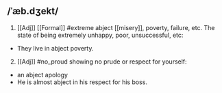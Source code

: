 ## /ˈæb.dʒekt/  
1. [[Adj]] [[Formal]]
#extreme
abject [[misery]], poverty, failure, etc.
The state of being extremely unhappy, poor, unsuccessful, etc:

- They live in abject poverty. 

2. [[Adj]]
#no_proud
showing no prude or respect for yourself:

- an abject apology
- He is almost abject in his respect for his boss.
